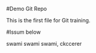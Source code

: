 #Demo Git Repo

This is the first file for Git training.

#Issum below

swami swami swami, ckccerer

